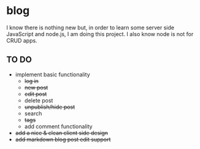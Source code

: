 blog
====

I know there is nothing new but, in order to learn some server side JavaScript and node.js, I am doing this project. 
I also know node is not for CRUD apps.

TO DO
-----
* implement basic functionality
  - ~~log in~~
  - ~~new post~~
  - ~~edit post~~
  - delete post
  - ~~unpublish/hide post~~
  - search
  - ~~tags~~
  - add comment functionality
* ~~add a nice & clean client side design~~
* ~~add markdown blog post edit support~~
